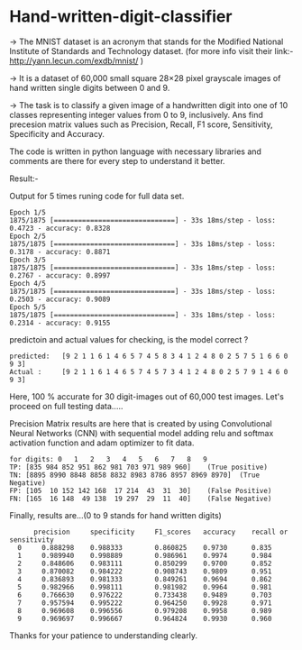 # Hand-written-digit-classifier

-> The MNIST dataset is an acronym that stands for the Modified National Institute of Standards and Technology dataset.
(for more info visit their link:- http://yann.lecun.com/exdb/mnist/ )

-> It is a dataset of 60,000 small square 28×28 pixel grayscale images of hand written single digits between 0 and 9.

-> The task is to classify a given image of a handwritten digit into one of 10 classes representing integer values from 0 to 9, inclusively. Ans find precesion matrix values such as Precision, Recall, F1 score, Sensitivity, Specificity and Accuracy.


The code is written in python language with necessary libraries and comments are there for every step to understand it better. 

Result:-

  Output for 5 times runing code for full data set.
  
    Epoch 1/5
    1875/1875 [==============================] - 33s 18ms/step - loss: 0.4723 - accuracy: 0.8328
    Epoch 2/5
    1875/1875 [==============================] - 33s 18ms/step - loss: 0.3178 - accuracy: 0.8871
    Epoch 3/5
    1875/1875 [==============================] - 33s 18ms/step - loss: 0.2767 - accuracy: 0.8997
    Epoch 4/5
    1875/1875 [==============================] - 33s 18ms/step - loss: 0.2503 - accuracy: 0.9089
    Epoch 5/5
    1875/1875 [==============================] - 33s 18ms/step - loss: 0.2314 - accuracy: 0.9155
  
  predictoin and actual values for checking, is the model correct ?
 
    predicted:	 [9 2 1 1 6 1 4 6 5 7 4 5 8 3 4 1 2 4 8 0 2 5 7 5 1 6 6 0 9 3]
    Actual :	 [9 2 1 1 6 1 4 6 5 7 4 5 7 3 4 1 2 4 8 0 2 5 7 9 1 4 6 0 9 3]
    
  Here, 100 % accurate for 30 digit-images out of 60,000 test images.
  Let's proceed on full testing data.....

  
  Precision Matrix results are here that is created by using Convolutional Neural Networks (CNN) with sequential model adding relu and softmax activation function and adam optimizer to fit data.
      
    for digits: 0   1   2   3   4   5   6   7   8   9
    TP: [835 984 852 951 862 981 703 971 989 960]    (True positive)
    TN: [8895 8990 8848 8858 8832 8983 8786 8957 8969 8970]  (True Negative)
    FP: [105  10 152 142 168  17 214  43  31  30]    (False Positive)
    FN: [165  16 148  49 138  19 297  29  11  40]    (False Negative)
    
   Finally, results are...(0 to 9 stands for hand written digits)
    	  
          precision 	specificity 	F1_scores 	accuracy  	recall or sensitivity
      0   	0.888298  	0.988333    	0.860825  	0.9730    	0.835
      1   	0.989940  	0.998889    	0.986961  	0.9974    	0.984
      2   	0.848606  	0.983111    	0.850299  	0.9700    	0.852
      3   	0.870082  	0.984222    	0.908743  	0.9809    	0.951
      4   	0.836893  	0.981333    	0.849261  	0.9694    	0.862
      5   	0.982966  	0.998111    	0.981982  	0.9964    	0.981
      6   	0.766630  	0.976222    	0.733438  	0.9489    	0.703
      7   	0.957594  	0.995222    	0.964250  	0.9928    	0.971
      8   	0.969608  	0.996556    	0.979208  	0.9958    	0.989
      9   	0.969697  	0.996667    	0.964824  	0.9930    	0.960

    
   Thanks for your patience to understanding clearly. 
